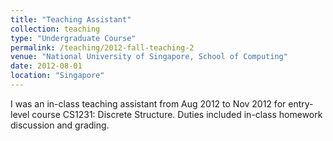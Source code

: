 ```yaml
---
title: "Teaching Assistant"
collection: teaching
type: "Undergraduate Course"
permalink: /teaching/2012-fall-teaching-2
venue: "National University of Singapore, School of Computing"
date: 2012-08-01
location: "Singapore"
---
```


I was an in-class teaching assistant from Aug 2012 to Nov 2012 for entry-level course CS1231:
Discrete Structure. Duties included in-class homework discussion and grading.
